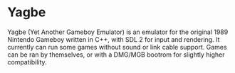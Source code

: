 # Yagbe #

Yagbe (Yet Another Gameboy Emulator) is an emulator for the original 1989 Nintendo Gameboy written in C++, with SDL 2 for input and rendering. It currently can run some games without sound or link cable support. Games can be ran by themselves, or with a DMG/MGB bootrom for slightly higher compatibility.